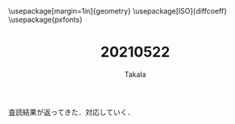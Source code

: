 ﻿---
title: 20210522
yesterday: 20210521
tomorrow: 20210523
days: 512
author: Takala
header-includes:
  - \usepackage[margin=1in]{geometry}
  - \usepackage[ISO]{diffcoeff}
  - \usepackage{pxfonts}
---


査読結果が返ってきた．対応していく．


